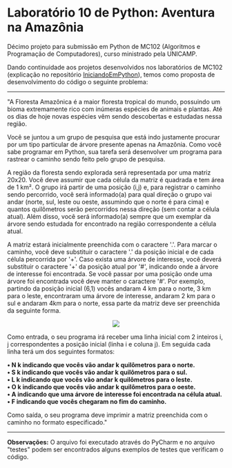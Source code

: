 # Laboratório 10 de Python: Aventura na Amazônia

Décimo projeto para submissão em Python de MC102 (Algoritmos e Programação de Computadores), curso ministrado pela UNICAMP.

Dando continuidade aos projetos desenvolvidos nos laboratórios de MC102 (explicação no repositório [IniciandoEmPython](https://github.com/laratoledom/IniciandoEmPython/blob/main/README.md)), temos como proposta de desenvolvimento do código o seguinte problema:
_______________________________________________________________________________________________________________________________________________________________________

"A Floresta Amazônica é a maior floresta tropical do mundo, possuindo um bioma extremamente rico com inúmeras espécies de animais e plantas. Até os dias de hoje novas espécies vêm sendo descobertas e estudadas nessa região. 

Você se juntou a um grupo de pesquisa que está indo justamente procurar por um tipo particular de árvore presente apenas na Amazônia. Como você sabe programar em Python, sua tarefa será desenvolver um programa para rastrear o caminho sendo feito pelo grupo de pesquisa.

A região da floresta sendo explorada será representada por uma matriz 20x20. Você deve assumir que cada célula da matriz é quadrada e tem área de 1 km². O grupo irá partir de uma posição (i,j) e, para registrar o caminho sendo percorrido, você será informado(a) para qual direção o grupo vai andar (norte, sul, leste ou oeste, assumindo que o norte é para cima) e quantos quilômetros serão percorridos nessa direção (sem contar a célula atual). Além disso, você será informado(a) sempre que um exemplar da árvore sendo estudada for encontrado na região correspondente a célula atual.

A matriz estará inicialmente preenchida com o caractere '.'. Para marcar o caminho, você deve substituir o caractere '.' da posição inicial e de cada célula percorrida por '+'. Caso exista uma árvore de interesse, você deverá substituir o caractere '+' da posição atual por '#', indicando onde a árvore de interesse foi encontrada. Se você passar por uma posição onde uma árvore foi encontrada você deve manter o caractere '#'. Por exemplo, partindo da posição inicial (6,1) vocês andaram 4 km para o norte, 3 km para o leste, encontraram uma árvore de interesse, andaram 2 km para o sul e andaram 4km para o norte, essa parte da matriz deve ser preenchida da seguinte forma.<br>

<p align="center">
  <img src="https://media.discordapp.net/attachments/1004187806345740310/1004482981425066095/2022-08-03_15.png?width=245&height=405" />
</p>

Como entrada, o seu programa irá receber uma linha inicial com 2 inteiros i, j correspondentes a posição inicial (linha i e coluna j). Em seguida cada linha terá um dos seguintes formatos:<br>

<b>•	N k indicando que vocês vão andar k quilômetros para o norte.<br>
•	S k indicando que vocês vão andar k quilômetros para o sul.<br>
•	L k indicando que vocês vão andar k quilômetros para o leste.<br>
•	O k indicando que vocês vão andar k quilômetros para o oeste.<br>
•	A indicando que uma árvore de interesse foi encontrada na célula atual.<br>
•	F indicando que vocês chegaram no fim do caminho.</b>

Como saída, o seu programa deve imprimir a matriz preenchida com o caminho no formato especificado."
____________________________________________________________________________________________________________________________________________________________________

<b>Observações:</b>
O arquivo foi executado através do PyCharm e no arquivo "testes" podem ser encontrados alguns exemplos de testes que verificam o código.

